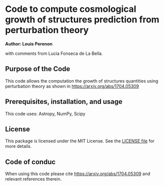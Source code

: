 # Code to compute cosmological growth of structures prediction from perturbation theory

**Author: Louis Perenon**

with comments from Lucia Fonseca de La Bella.

## Purpose of the Code

This code allows the computation the growth of structures quantities using perturbation theory as shown in https://arxiv.org/abs/1704.05309

## Prerequisites, installation, and usage

This code uses: Astropy, NumPy, Scipy

## License

This package is licensed under the MIT License. See the [LICENSE file](https://github.com/louisperenon/growth_PT/blob/master/LICENSE) for more details.

## Code of conduc

When using this code please cite https://arxiv.org/abs/1704.05309 and relevant references therein.
